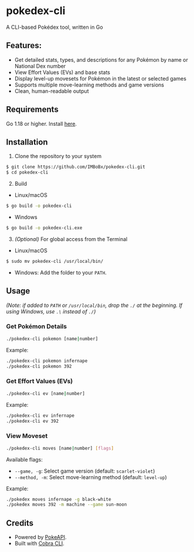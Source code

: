 # pokedex-cli
A CLI-based Pokédex tool, written in Go


## Features:
- Get detailed stats, types, and descriptions for any Pokémon by name or National Dex number
- View Effort Values (EVs) and base stats
- Display level-up movesets for Pokémon in the latest or selected games
- Supports multiple move-learning methods and game versions
- Clean, human-readable output


## Requirements
Go 1.18 or higher. Install [here](https://go.dev/doc/install).


## Installation
1. Clone the repository to your system
```sh
$ git clone https://github.com/IMBoBx/pokedex-cli.git
$ cd pokedex-cli
```
2. Build
- Linux/macOS
```sh
$ go build -o pokedex-cli
```
- Windows
```sh
$ go build -o pokedex-cli.exe
```
3.  *(Optional)* For global access from the Terminal
- Linux/macOS
```sh
$ sudo mv pokedex-cli /usr/local/bin/
```
- Windows: 
Add the folder to your `PATH`.



## Usage
*(Note: if added to `PATH` or `/usr/local/bin`, drop the `./` at the beginning. If using Windows, use `.\` instead of `./`)*

### Get Pokémon Details
```sh
./pokedex-cli pokemon [name|number]
```
Example:
```sh
./pokedex-cli pokemon infernape
./pokedex-cli pokemon 392
```

### Get Effort Values (EVs)

```sh
./pokedex-cli ev [name|number]
```
Example:
```sh
./pokedex-cli ev infernape
./pokedex-cli ev 392
```

### View Moveset
```sh
./pokedex-cli moves [name|number] [flags]
```
Available flags:
- `--game, -g`:  Select game version (default: `scarlet-violet`)
- `--method, -m`: Select move-learning method (default: `level-up`)

Example:
```sh
./pokedex moves infernape -g black-white
./pokedex moves 392 -m machine --game sun-moon
```

## Credits
- Powered by [PokeAPI](https://pokeapi.co/).
- Built with [Cobra CLI](https://github.com/spf13/cobra-cli).
